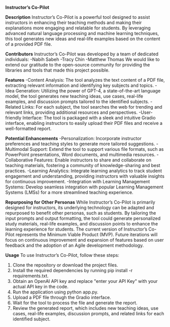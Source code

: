 **Instructor’s Co-Pilot**

**Description**
Instructor’s Co-Pilot is a powerful tool designed to assist instructors in enhancing their teaching methods and making their explanations more engaging and relatable for students. By leveraging advanced natural language processing and machine learning techniques, this tool generates new ideas and real-life examples based on the content of a provided PDF file.

**Contributors**
Instructor’s Co-Pilot was developed by a team of dedicated individuals:
-Nabih Sabeh
-Tracy Chin
-Matthew Thomas
We would like to extend our gratitude to the open-source community for providing the libraries and tools that made this project possible.

**Features**
-Content Analysis: The tool analyzes the text content of a PDF file, extracting relevant information and identifying key subjects and topics.
-Idea Generation: Utilizing the power of GPT-4, a state-of-the-art language model, the tool generates new teaching ideas, use cases, real-life examples, and discussion prompts tailored to the identified subjects.
-Related Links: For each subject, the tool searches the web for trending and relevant links, providing additional resources and perspectives.
-User-friendly Interface: The tool is packaged with a sleek and intuitive Gradio interface, enabling instructors to easily upload their PDF files and receive a well-formatted report.

**Potential Enhancements**
-Personalization: Incorporate instructor preferences and teaching styles to generate more tailored suggestions.
-Multimodal Support: Extend the tool to support various file formats, such as PowerPoint presentations, Word documents, and multimedia resources.
-Collaborative Features: Enable instructors to share and collaborate on teaching materials, fostering a community of knowledge-sharing and best practices.
-Learning Analytics: Integrate learning analytics to track student engagement and understanding, providing instructors with valuable insights for continuous improvement.
-Integration with Learning Management Systems: Develop seamless integration with popular Learning Management Systems (LMSs) for a more streamlined teaching experience.

**Repurposing for Other Personas**
While Instructor’s Co-Pilot is primarily designed for instructors, its underlying technology can be adapted and repurposed to benefit other personas, such as students. By tailoring the input prompts and output formatting, the tool could generate personalized study materials, real-life examples, and discussion points to enhance the learning experience for students. 
The current version of Instructor’s Co-Pilot represents the Minimum Viable Product (MVP). Future iterations will focus on continuous improvement and expansion of features based on user feedback and the adoption of an Agile development methodology.

**Usage**
To use Instructor’s Co-Pilot, follow these steps:
1.	Clone the repository or download the project files.
2.	Install the required dependencies by running pip install -r requirements.txt.
3.	Obtain an OpenAI API key and replace "enter your API Key" with your actual API key in the code.
4.	Run the application using python app.py.
5.	Upload a PDF file through the Gradio interface.
6.	Wait for the tool to process the file and generate the report.
7.	Review the generated report, which includes new teaching ideas, use cases, real-life examples, discussion prompts, and related links for each identified subject.

